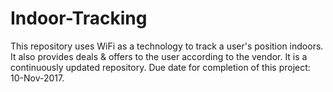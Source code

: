 # Indoor-Tracking
This repository uses WiFi as a technology to track a user's position indoors. It also provides deals & offers to the user according to the vendor.
It is a continuously updated repository. 
Due date for completion of this project: 10-Nov-2017.
